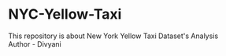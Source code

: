 # NYC-Yellow-Taxi
This repository is about New York Yellow Taxi Dataset's Analysis 
<br>
Author - Divyani 
